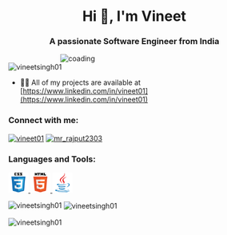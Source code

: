 <h1 align="center">Hi 👋, I'm Vineet</h1>
<h3 align="center">A passionate Software Engineer from India</h3>

<img align="right" alt="coading" width="400" src="https://user-images.githubusercontent.com/55389276/140866485-8fb1c876-9a8f-4d6a-98dc-08c4981eaf70.gif">

<p align="left"> <img src="https://komarev.com/ghpvc/?username=vineetsingh01&label=Profile%20views&color=0e75b6&style=flat" alt="vineetsingh01" /> </p>

- 👨‍💻 All of my projects are available at [https://www.linkedin.com/in/vineet01](https://www.linkedin.com/in/vineet01)

<h3 align="left">Connect with me:</h3>
<p align="left">
<a href="https://linkedin.com/in/vineet01" target="blank"><img align="center" src="https://raw.githubusercontent.com/rahuldkjain/github-profile-readme-generator/master/src/images/icons/Social/linked-in-alt.svg" alt="vineet01" height="30" width="40" /></a>
<a href="https://instagram.com/mr_rajput2303" target="blank"><img align="center" src="https://raw.githubusercontent.com/rahuldkjain/github-profile-readme-generator/master/src/images/icons/Social/instagram.svg" alt="mr_rajput2303" height="30" width="40" /></a>
</p>

<h3 align="left">Languages and Tools:</h3>
<p align="left"> <a href="https://www.w3schools.com/css/" target="_blank" rel="noreferrer"> <img src="https://raw.githubusercontent.com/devicons/devicon/master/icons/css3/css3-original-wordmark.svg" alt="css3" width="40" height="40"/> </a> <a href="https://www.w3.org/html/" target="_blank" rel="noreferrer"> <img src="https://raw.githubusercontent.com/devicons/devicon/master/icons/html5/html5-original-wordmark.svg" alt="html5" width="40" height="40"/> </a> <a href="https://www.java.com" target="_blank" rel="noreferrer"> <img src="https://raw.githubusercontent.com/devicons/devicon/master/icons/java/java-original.svg" alt="java" width="40" height="40"/> </a> </p>

<p><img align="left" src="https://github-readme-stats.vercel.app/api/top-langs?username=vineetsingh01&show_icons=true&locale=en&layout=compact" alt="vineetsingh01" /></p>

<p>&nbsp;<img align="center" src="https://github-readme-stats.vercel.app/api?username=vineetsingh01&show_icons=true&locale=en" alt="vineetsingh01" /></p>

<p><img align="center" src="https://github-readme-streak-stats.herokuapp.com/?user=vineetsingh01&" alt="vineetsingh01" /></p>
